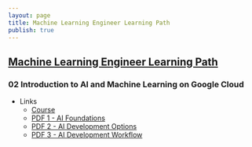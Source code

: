 ```yaml
---
layout: page
title: Machine Learning Engineer Learning Path
publish: true
---
```


## [Machine Learning Engineer Learning Path](https://www.cloudskillsboost.google/paths/17)

### 02 Introduction to AI and Machine Learning on Google Cloud

- Links
  - [Course](https://www.cloudskillsboost.google/paths/17/course_templates/593)
  - [PDF 1 - AI Foundations](pdf/gcp-pmle-02-1.pdf)
  - [PDF 2 - AI Development Options](pdf/gcp-pmle-02-2.pdf)
  - [PDF 3 - AI Development Workflow](pdf/gcp-pmle-02-3.pdf)